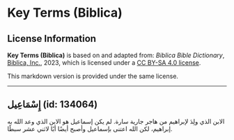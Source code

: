 # Key Terms (Biblica)

## License Information

**Key Terms (Biblica)** is based on and adapted from: _Biblica Bible Dictionary_, [Biblica, Inc.](https://www.biblica.com/), 2023, which is licensed under a [CC BY-SA 4.0 license](https://creativecommons.org/licenses/by-sa/4.0/legalcode.en).

This markdown version is provided under the same license.



--------------------------------

## إِسْمَاعِيل (id: 134064)

الابن الذي ولِدَ لإبراهيم من هاجر جارية سارة. لم يكن إسماعيل هو الابن الذي وعد الله به إبراهيم، لكن الله اعتنى بإسماعيل وأصبح أيضًا أبًا لاثني عشر سبطًا.


